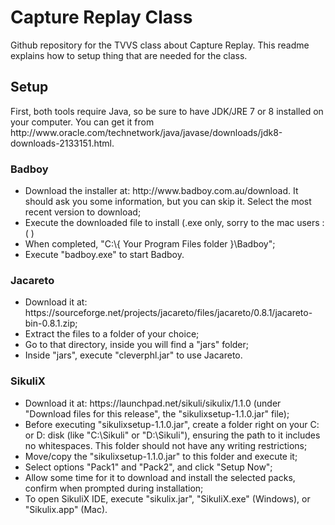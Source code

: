 # Capture Replay Class
<p>
Github repository for the TVVS class about Capture Replay.
This readme explains how to setup thing that are needed for the class.
</p>


## Setup
<p>
First, both tools require Java, so be sure to have JDK/JRE 7 or 8 installed on your computer. You can get it from http://www.oracle.com/technetwork/java/javase/downloads/jdk8-downloads-2133151.html.
</p>

### Badboy
<ul>
  <li>Download the installer at: http://www.badboy.com.au/download. It should ask you some information, but you can skip it. Select the most recent version to download;</li>
  <li>Execute the downloaded file to install (.exe only, sorry to the mac users :( )</li>
  <li>When completed, "C:\{ Your Program Files folder }\Badboy";</li>
  <li>Execute "badboy.exe" to start Badboy.</li>
</ul>

### Jacareto
<ul>
  <li>Download it at: https://sourceforge.net/projects/jacareto/files/jacareto/0.8.1/jacareto-bin-0.8.1.zip;</li>
  <li>Extract the files to a folder of your choice;</li>
  <li>Go to that directory, inside you will find a "jars" folder;</li>
  <li>Inside "jars", execute "cleverphl.jar" to use Jacareto.</li>
</ul>

### SikuliX
<ul>
  <li>Download it at: https://launchpad.net/sikuli/sikulix/1.1.0 (under "Download files for this release", the "sikulixsetup-1.1.0.jar" file);</li>
  <li>Before executing "sikulixsetup-1.1.0.jar", create a folder right on your C: or D: disk (like "C:\Sikuli" or "D:\Sikuli"), ensuring the path to it includes no whitespaces. This folder should not have any writing restrictions;</li>
  <li>Move/copy the "sikulixsetup-1.1.0.jar" to this folder and execute it;</li>
  <li>Select options "Pack1" and "Pack2", and click "Setup Now";</li>
  <li>Allow some time for it to download and install the selected packs, confirm when prompted during installation;</li>
  <li>To open SikuliX IDE, execute "sikulix.jar", "SikuliX.exe" (Windows), or "Sikulix.app" (Mac).</li>
</ul>
